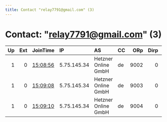 ```yaml
---
title: Contact "relay7791@gmail.com" (3)
---
```


# Contact: "relay7791@gmail.com" (3)

|   Up |   Ext | JoinTime                                                                                              | IP          | AS                  | CC   |   ORp |   Dirp | OS    | Version   | Nickname     |   eFamMembers |
|-----:|------:|:------------------------------------------------------------------------------------------------------|:------------|:--------------------|:-----|------:|-------:|:------|:----------|:-------------|--------------:|
|    1 |     0 | [15:08:56](https://nusenu.github.io/OrNetStats/w/relay/04B67952F99843784ABF59D2B20EFC60FFD9F455.html) | 5.75.145.34 | Hetzner Online GmbH | de   |  9002 |      0 | Linux | 0.4.7.13  | Pentesting21 |             1 |
|    1 |     0 | [15:09:08](https://nusenu.github.io/OrNetStats/w/relay/E9EDD834A4CC0947BAA0A467FF8CEC1680115A5E.html) | 5.75.145.34 | Hetzner Online GmbH | de   |  9003 |      0 | Linux | 0.4.7.13  | Pentesting22 |             1 |
|    1 |     0 | [15:09:10](https://nusenu.github.io/OrNetStats/w/relay/48301144E334D90833ECB43066670368F3564B32.html) | 5.75.145.34 | Hetzner Online GmbH | de   |  9004 |      0 | Linux | 0.4.7.13  | Pentesting23 |             1 |
